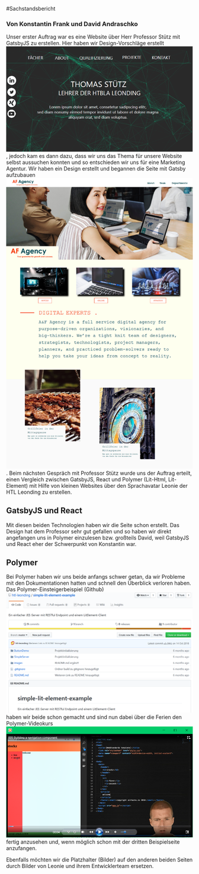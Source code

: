 #Sachstandsbericht
### Von Konstantin Frank und David Andraschko

Unser erster Auftrag war es eine Website über Herr Professor Stütz mit GatsbyJS zu erstellen. Hier haben wir Design-Vorschläge erstellt 
![Designvorschlag](images/designvorschlag.PNG), jedoch kam es dann dazu, dass wir uns das Thema für unsere Website selbst aussuchen konnten und so entschieden wir uns für eine Marketing Agentur. Wir haben ein Design erstellt und begannen die Seite mit Gatsby aufzubauen ![Gatsby Website](images/gatsby-website.jpg). Beim nächsten Gespräch mit Professor Stütz wurde uns der Auftrag erteilt, einen Vergleich zwischen GatsbyJS, React und Polymer (Lit-Html, Lit-Element) mit Hilfe von kleinen Websites über den Sprachavatar Leonie der HTL Leonding zu erstellen.

## GatsbyJS und React
Mit diesen beiden Technologien haben wir die Seite schon erstellt. Das Design hat dem Professor sehr gut gefallen und so haben wir direkt angefangen uns in Polymer einzulesen bzw. großteils David, weil GatsbyJS und React eher der Schwerpunkt von Konstantin war.

## Polymer
Bei Polymer haben wir uns beide anfangs schwer getan, da wir Probleme mit den Dokumentationen hatten und schnell den Überblick verloren haben. Das Polymer-Einsteigerbeispiel (Github) ![Github Tutorial](images/githubTutorial.PNG) haben wir beide schon gemacht und sind nun dabei über die Ferien den Polymer-Videokurs ![Videokurs](images/videokurs.PNG) fertig anzusehen und, wenn möglich schon mit der dritten Beispielseite anzufangen.  

Ebenfalls möchten wir die Platzhalter (Bilder) auf den anderen beiden Seiten durch Bilder von Leonie und ihrem Entwicklerteam ersetzen. 